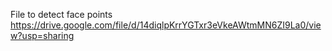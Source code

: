File to detect face points
https://drive.google.com/file/d/14diqlpKrrYGTxr3eVkeAWtmMN6ZI9La0/view?usp=sharing
